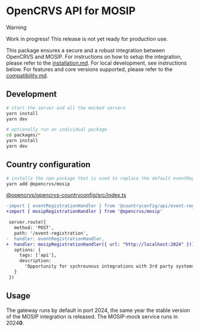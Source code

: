 # OpenCRVS API for MOSIP

> [!WARNING]
> Work in progress! This release is not yet ready for production use.

This package ensures a secure and a robust integration between OpenCRVS and MOSIP. For instructions on how to setup the integration, please refer to the [installation.md](./docs/installation.md). For local development, see instructions below. For features and core versions supported, please refer to the [compatibility.md](./docs/compatibility.md).

## Development

```sh
# start the server and all the mocked servers
yarn install
yarn dev

# optionally run an individual package
cd packages/*
yarn install
yarn dev
```

## Country configuration

```sh
# installs the npm package that is used to replace the default eventRegistrationHandler
yarn add @opencrvs/mosip
```

[@opencrvs/opencrvs-countryconfig/src/index.ts](https://github.com/opencrvs/opencrvs-countryconfig/blob/9531d88008829978ef8553bb345ba04aeaab06de/src/index.ts#L413)

```diff
-import { eventRegistrationHandler } from '@countryconfig/api/event-registration/handler'
+import { mosipRegistrationHandler } from '@opencrvs/mosip'

 server.route({
   method: 'POST',
   path: '/event-registration',
-  handler: eventRegistrationHandler,
+  handler: mosipRegistrationHandler({ url: "http://localhost:2024" })),
   options: {
     tags: ['api'],
     description:
       'Opportunity for sychrounous integrations with 3rd party systems as a final step in event registration. If successful returns identifiers for that event.'
   }
 })
```

## Usage

The gateway runs by default in port 2024, the same year the stable version of the MOSIP integration is released. The MOSIP-mock service runs in 2024**0**.
